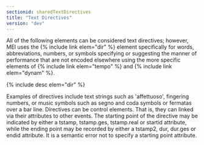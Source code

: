 ```yaml
---
sectionid: sharedTextDirectives
title: "Text Directives"
version: "dev"
---
```


All of the following elements can be considered text directives; however, MEI uses the {% include link elem="dir" %} element specifically for words, abbreviations, numbers, or symbols specifying or suggesting the manner of performance that are not encoded elsewhere using the more specific elements of {% include link elem="tempo" %} and {% include link elem="dynam" %}.

{% include desc elem="dir" %}

Examples of directives include text strings such as 'affettuoso', fingering numbers, or music symbols such as segno and coda symbols or fermatas over a bar line. Directives can be control elements. That is, they can linked via their attributes to other events. The starting point of the directive may be indicated by either a tstamp, tstamp.ges, tstamp.real or startid attribute, while the ending point may be recorded by either a tstamp2, dur, dur.ges or endid attribute. It is a semantic error not to specify a starting point attribute.

